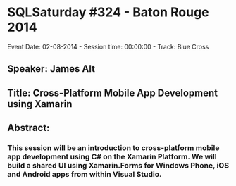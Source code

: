 # SQLSaturday #324 - Baton Rouge 2014
Event Date: 02-08-2014 - Session time: 00:00:00 - Track: Blue Cross
## Speaker: James Alt
## Title: Cross-Platform Mobile App Development using Xamarin
## Abstract:
### This session will be an introduction to cross-platform mobile app development using C# on the Xamarin Platform. We will build a shared UI using Xamarin.Forms for Windows Phone, iOS and Android apps from within Visual Studio.
